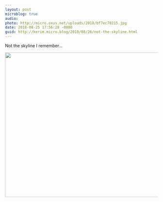 ```yaml
---
layout: post
microblog: true
audio: 
photo: http://micro.oxus.net/uploads/2018/bf7ec70215.jpg
date: 2018-08-25 17:56:28 -0800
guid: http://kerim.micro.blog/2018/08/26/not-the-skyline.html
---
```

Not the skyline I remember…

<img src="http://micro.oxus.net/uploads/2018/bf7ec70215.jpg" width="600" height="479" />
